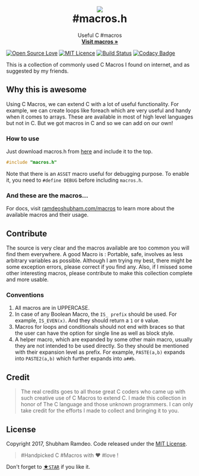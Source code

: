 <p align="center">
<h1 align="center"><img src="http://ramdeoshubham.com/macros/fav/favicon-96x96.png"><br>#macros.h</h1><p align="center">Useful C #macros<br>
    <a href="http://ramdeoshubham.com/macros"><strong>Visit macros &raquo;</strong></a></p>
</p>

[![Open Source Love](https://badges.frapsoft.com/os/v2/open-source.svg?v=103)](https://github.com/ellerbrock/open-source-badges/)
[![MIT Licence](https://badges.frapsoft.com/os/mit/mit.svg?v=103)](https://opensource.org/licenses/mit-license.php)
[![Build Status](https://travis-ci.org/ramdeoshubham/macros.svg?branch=master)](https://travis-ci.org/ramdeoshubham/macros)
[![Codacy Badge](https://api.codacy.com/project/badge/Grade/93283a93f08e4fbc951b9629af11ae9f)](https://www.codacy.com/app/ramdeoshubham/macros?utm_source=github.com&amp;utm_medium=referral&amp;utm_content=ramdeoshubham/macros&amp;utm_campaign=Badge_Grade)

This is a collection of commonly used C Macros I found on internet, and as suggested by my friends.

## Why this is awesome

Using C Macros, we can extend C with a lot of useful functionality. For example, we can create loops like foreach which are very useful and handy when it comes to arrays. These are available in most of high level languages but not in C. But we got macros in C and so we can add on our own!

### How to use

Just download macros.h from [here](https://github.com/ramdeoshubham/macros/archive/master.zip) and include it to the top.

```C
#include "macros.h"
```

Note that there is an `ASSET` macro useful for debugging purpose. To enable it, you need to `#define DEBUG` before including `macros.h`.

### And these are the macros...

For docs, visit [ramdeoshubham.com/macros](http://ramdeoshubham.com/macros) to learn more about the available macros and their usage.

## Contribute

The source is very clear and the macros available are too common you will find them everywhere. A good Macro is : Portable, safe, involves as less arbitrary variables as possible. Although I am trying my best, there might be some exception errors, please correct if you find any. Also, if I missed some other interesting macros, please contribute to make this collection complete and more usable.

### Conventions

1. All macros are in UPPERCASE.
2. In case of any Boolean Macro, the `IS_ prefix` should be used. For example, `IS_EVEN(x)`. And they should return a `1` or `0` value.
3. Macros for loops and conditionals should not end with braces so that the user can have the option for single line as well as block style.
4. A helper macro, which are expanded by some other main macro, usually they are not intended to be used directly. So they should be mentioned with their expansion level as prefix. For example, `PASTE(a,b)` expands into `PASTE2(a,b)` which further expands into `a##b`.

## Credit

>The real credits goes to all those great C coders who came up with such creative use of C Macros to extend C. I made this collection in honor of The C language and those unknown programmers. I can only take credit for the efforts I made to collect and bringing it to you.

## License

Copyright 2017, Shubham Ramdeo. Code released under the [MIT License](https://github.com/ramdeoshubham/macros/blob/master/LICENSE).


>#Handpicked C #Macros with &hearts; #love !

Don't forget to [&#9733;`STAR`](https://github.com/ramdeoshubham/macros) if you like it.
